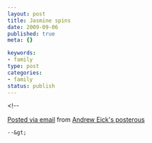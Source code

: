 ```yaml
--- 
layout: post
title: Jasmine spins
date: 2009-09-06
published: true
meta: {}

keywords: 
- family
type: post
categories: 
- family
status: publish
---
```

&lt;!--  

  [Posted via email](http://posterous.com)   from [Andrew Eick's posterous](http://posterous.andyeick.com/jasmine-spins)  

    --&gt;
